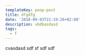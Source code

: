 ```yaml
---
templateKey: poop-post
title: dfgdfg
date: '2018-09-03T21:19:26+02:00'
description: vbdbasdasd
tags:
  - f
---
```

cvasdasd sdf sf sdf sdf
